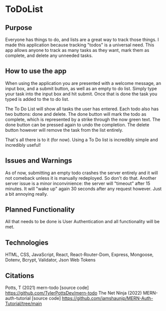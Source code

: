 # ToDoList
## Purpose
Everyone has things to do, and lists are a great way to track those things.  I made this application because tracking "todos" is a universal need.  This app allows anyone to track as many tasks as they want, mark them as complete, and delete any unneeded tasks.  

## How to use the app
When using the application you are presented with a welcome message, an input box, and a submit button, as well as an empty to do list.  Simply type your task into the input box and hit submit.  Once that is done the task you typed is added to the to do list.

The To Do List will show all tasks the user has entered.  Each todo also has two buttons: done and delete.  The done button will mark the todo as complete, which is represented by a strike through the now green text.  The done button can be pressed again to undo the completion.  The delete button however will remove the task from the list entirely.

That's all there is to it (for now).  Using a To Do list is incredibly simple and incredibly useful!

## Issues and Warnings
As of now, submitting an empty todo crashes the server entirely and it will not comeback unless it is manually redeployed.  So don't do that.  Another server issue is a minor inconvinience: the server will "timeout" after 15 minutes.  It will "wake up" again 30 seconds after any request however. Just a bit annoying really.

## Planned Functionality
All that needs to be done is User Authentication and all functionality will be met.

## Technologies
HTML, CSS, JavaScript, React, React-Router-Dom, Express, Mongoose, Dotenv, Bcrypt, Validator, Json Web Tokens

## Citations
Potts, T (2021) mern-todo [source code] https://github.com/TylerPottsDev/mern-todo
The Net Ninja (2022) MERN-auth-tutorial [source code] https://github.com/iamshaunjp/MERN-Auth-Tutorial/tree/main